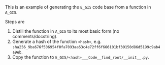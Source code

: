 This is an example of generating the `E_GIS` code base from a function in `A_GIS`.

Steps are

1. Distill the function in `A_GIS` to its most basic form (no comments/docstring).
2. Generate a hash of the function `<hash>`, e.g. `sha256_9ba676f506954f0fa7093aa63c4e72ff6f666101bf39150d86d5199c9ab4a9eb`.
3. Copy the function to `E_GIS/<hash>___Code__find_root/__init__.py`.

